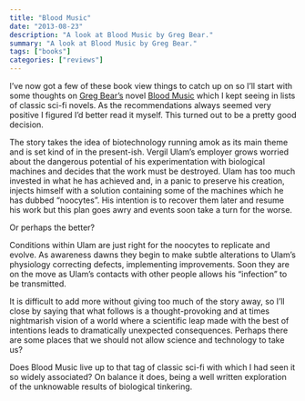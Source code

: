 ```yaml
---
title: "Blood Music"
date: "2013-08-23"
description: "A look at Blood Music by Greg Bear."
summary: "A look at Blood Music by Greg Bear."
tags: ["books"]
categories: ["reviews"]
---
```


I’ve now got a few of these book view things to catch up on so I’ll start with some thoughts on [Greg Bear’s](http://www.gregbear.com/) novel [Blood Music](http://en.wikipedia.org/wiki/Blood_Music_%28novel%29) which I kept seeing in lists of classic sci-fi novels. As the recommendations always seemed very positive I figured I’d better read it myself. This turned out to be a pretty good decision.

The story takes the idea of biotechnology running amok as its main theme and is set kind of in the present-ish. Vergil Ulam’s employer grows worried about the dangerous potential of his experimentation with biological machines and decides that the work must be destroyed. Ulam has too much invested in what he has achieved and, in a panic to preserve his creation, injects himself with a solution containing some of the machines which he has dubbed “noocytes”. His intention is to recover them later and resume his work but this plan goes awry and events soon take a turn for the worse.

Or perhaps the better?

Conditions within Ulam are just right for the noocytes to replicate and evolve. As awareness dawns they begin to make subtle alterations to Ulam’s physiology correcting defects, implementing improvements. Soon they are on the move as Ulam’s contacts with other people allows his “infection” to be transmitted.

It is difficult to add more without giving too much of the story away, so I’ll close by saying that what follows is a thought-provoking and at times nightmarish vision of a world where a scientific leap made with the best of intentions leads to dramatically unexpected consequences. Perhaps there are some places that we should not allow science and technology to take us?

Does Blood Music live up to that tag of classic sci-fi with which I had seen it so widely associated? On balance it does, being a well written exploration of the unknowable results of biological tinkering.
